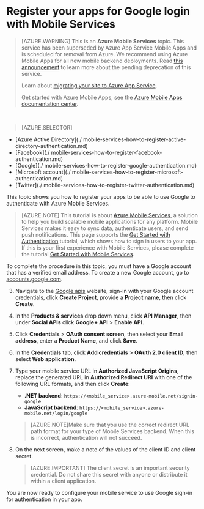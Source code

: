 <properties
	pageTitle="Register for Google authentication | Microsoft Azure"
	description="Learn how to register your apps to use Google to authenticate with Azure Mobile Services."
	services="mobile-services"
	documentationCenter="android"
	authors="ggailey777"
	manager="dwrede"
	editor=""/>


<tags 
	ms.service="mobile-services" 
	ms.workload="mobile" 
	ms.tgt_pltfrm="mobile-android" 
	ms.devlang="multiple" 
	ms.topic="article" 
	ms.date="07/21/2016" 
	ms.author="glenga"/>

# Register your apps for Google login with Mobile Services

>[AZURE.WARNING] This is an **Azure Mobile Services** topic.  This service has been superseded by Azure App Service Mobile Apps and is scheduled for removal from Azure.  We recommend using Azure Mobile Apps for all new mobile backend deployments.  Read [this announcement](https://azure.microsoft.com/blog/transition-of-azure-mobile-services/) to learn more about the pending deprecation of this service.  
> 
> Learn about [migrating your site to Azure App Service](https://azure.microsoft.com/en-us/documentation/articles/app-service-mobile-migrating-from-mobile-services/).
>
> Get started with Azure Mobile Apps, see the [Azure Mobile Apps documentation center](https://azure.microsoft.com/documentation/learning-paths/appservice-mobileapps/).

&nbsp;


> [AZURE.SELECTOR]
- [Azure Active Directory](./
mobile-services-how-to-register-active-directory-authentication.md)
- [Facebook](./
mobile-services-how-to-register-facebook-authentication.md)
- [Google](./
mobile-services-how-to-register-google-authentication.md)
- [Microsoft account](./
mobile-services-how-to-register-microsoft-authentication.md)
- [Twitter](./
mobile-services-how-to-register-twitter-authentication.md)

This topic shows you how to register your apps to be able to use Google to authenticate with Azure Mobile Services.

>[AZURE.NOTE] This tutorial is about [Azure Mobile Services](https://azure.microsoft.com/services/mobile-services/), a solution to help you build scalable mobile applications for any platform. Mobile Services makes it easy to sync data, authenticate users, and send push notifications. This page supports the [Get Started with Authentication](mobile-services-ios-get-started-users.md) tutorial, which shows how to sign in users to your app.
<br/>If this is your first experience with Mobile Services, please complete the tutorial [Get Started with Mobile Services](mobile-services-ios-get-started.md).

To complete the procedure in this topic, you must have a Google account that has a verified email address. To create a new Google account, go to <a href="http://go.microsoft.com/fwlink/p/?LinkId=268302" target="_blank">accounts.google.com</a>.

3. Navigate to the [Google apis](http://go.microsoft.com/fwlink/p/?LinkId=268303) website, sign-in with your Google account credentials, click **Create Project**, provide a **Project name**, then click **Create**.

4. In the **Products & services** drop down menu, click **API Manager**, then under **Social APIs** click **Google+ API** > **Enable API**.

5. Click **Credentials** > **OAuth consent screen**, then select your **Email address**,  enter a **Product Name**, and click **Save**.

6. In the **Credentials** tab, click **Add credentials** > **OAuth 2.0 client ID**, then select **Web application**.


7. Type your mobile service URL in **Authorized JavaScript Origins**, replace the generated URL in **Authorized Redirect URI** with one of the following URL formats, and then click **Create**:
 

	+ **.NET backend**: `https://<mobile_service>.azure-mobile.net/signin-google`
	+ **JavaScript backend**: `https://<mobile_service>.azure-mobile.net/login/google`

	 >[AZURE.NOTE]Make sure that you use the correct redirect URL path format for your type of Mobile Services backend. When this is incorrect, authentication will not succeed.

8. On the next screen, make a note of the values of the client ID and client secret.

    > [AZURE.IMPORTANT] The client secret is an important security credential. Do not share this secret with anyone or distribute it within a client application.

You are now ready to configure your mobile service to use Google sign-in for authentication in your app.

<!-- Anchors. -->

<!-- Images. -->

<!-- URLs. -->

[Google apis]: http://go.microsoft.com/fwlink/p/?LinkId=268303
[Get started with authentication]: https://azure.microsoft.com/develop/mobile/tutorials/get-started-with-users-dotnet/
